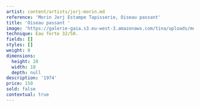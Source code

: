 ```yaml
---
artist: content/artists/jorj-morin.md
reference: 'Morin Jorj Estampe Tapisserie, Oiseau passant'
title: 'Oiseau passant '
image: 'https://galerie-gaia.s3.eu-west-3.amazonaws.com/tina/uploads/morin-jorj-estampe-tapisserie/GALERIE GAIA.J.MORIN.OISEAU PASSANT.29x19.jpg'
technique: Eau forte 32/50.
fields: []
styles: []
weight: 0
dimensions:
  height: 28
  width: 18
  depth: null
description: '1974'
price: 150
sold: false
contextual: true
---
```


